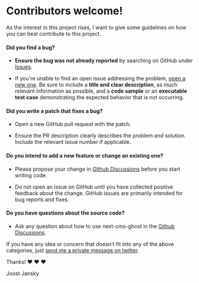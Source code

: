 # Contributors welcome!

As the interest in this project rises, I want to give some guidelines on how you can best contribute to this project.

#### **Did you find a bug?**

- **Ensure the bug was not already reported** by searching on GitHub under [Issues](https://github.com/styxlab/next-cms-ghost/issues).

- If you're unable to find an open issue addressing the problem, [open a new one](https://github.com/styxlab/next-cms-ghost/issues/new). Be sure to include a **title and clear description**, as much relevant information as possible, and a **code sample** or an **executable test case** demonstrating the expected behavior that is not occurring.

#### **Did you write a patch that fixes a bug?**

- Open a new GitHub pull request with the patch.

- Ensure the PR description clearly describes the problem and solution. Include the relevant issue number if applicable.

#### **Do you intend to add a new feature or change an existing one?**

- Please propose your change in [Github Discussions](https://github.com/styxlab/next-cms-ghost/discussions) before you start writing code.

- Do not open an issue on GitHub until you have collected positive feedback about the change. GitHub issues are primarily intended for bug reports and fixes.

#### **Do you have questions about the source code?**

- Ask any question about how to use next-cms-ghost in the [Github Discussions](https://github.com/styxlab/next-cms-ghost/discussions).

If you have any idea or concern that doesn't fit into any of the above categories, just [send me a private message on twitter](https://twitter.com/JamifyJS).

Thanks! :heart: :heart: :heart:

Joost Jansky
